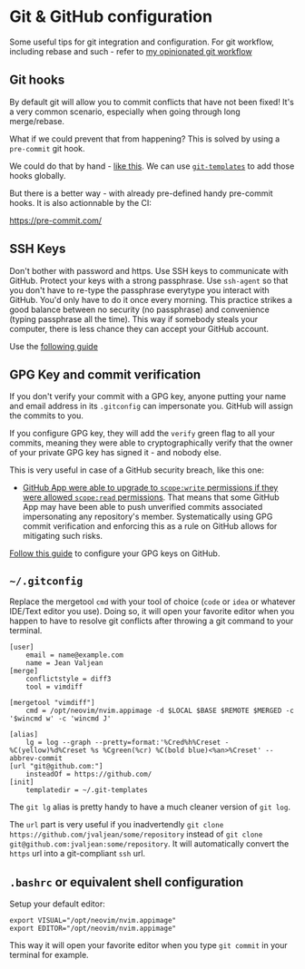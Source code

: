 # Git & GitHub configuration

Some useful tips for git integration and configuration.
For git workflow, including rebase and such - refer to [my opinionated git workflow](https://github.com/nicobao/personal-notebook/blob/main/003_opinionated_git_workflow.md)

## Git hooks

By default git will allow you to commit conflicts that have not been fixed!
It's a very common scenario, especially when going through long merge/rebase.

What if we could prevent that from happening? This is solved by using a `pre-commit` git hook.

We could do that by hand - [like this](https://gist.github.com/maxmarkus/8a81edd58dd65a45731f).
We can use [`git-templates`](https://coderwall.com/p/jp7d5q/create-a-global-git-commit-hook) to add those hooks globally.

But there is a better way - with already pre-defined handy pre-commit hooks.
It is also actionnable by the CI:

https://pre-commit.com/


## SSH Keys

Don't bother with password and https. Use SSH keys to communicate with GitHub. Protect your keys with a strong passphrase. Use `ssh-agent` so that you don't have to re-type the passphrase everytype you interact with GitHub. You'd only have to do it once every morning. This practice strikes a good balance between no security (no passphrase) and convenience (typing passphrase all the time). This way if somebody steals your computer, there is less chance they can accept your GitHub account.

Use the [following guide](https://docs.github.com/en/authentication/connecting-to-github-with-ssh/generating-a-new-ssh-key-and-adding-it-to-the-ssh-agent)

## GPG Key and commit verification

If you don't verify your commit with a GPG key, anyone putting your name and email address in its `.gitconfig` can impersonate you. GitHub will assign the commits to you.

If you configure GPG key, they will add the `verify` green flag to all your commits, meaning they were able to cryptographically verify that the owner of your private GPG key has signed it - and nobody else.

This is very useful in case of a GitHub security breach, like this one: 
- [GitHub App were able to upgrade to `scope:write` permissions if they were allowed `scope:read` permissions](https://news.ycombinator.com/item?id=31769520). That means that some GitHub App may have been able to push unverified commits associated impersonating any repository's member. Systematically using GPG commit verification and enforcing this as a rule on GitHub allows for mitigating such risks.

[Follow this guide](https://docs.github.com/en/authentication/managing-commit-signature-verification) to configure your GPG keys on GitHub.

## `~/.gitconfig`

Replace the mergetool `cmd` with your tool of choice (`code` or `idea` or whatever IDE/Text editor you use).
Doing so, it will open your favorite editor when you happen to have to resolve git conflicts after throwing a git command to your terminal.
```
[user]
	email = name@example.com
	name = Jean Valjean
[merge]
	conflictstyle = diff3
	tool = vimdiff

[mergetool "vimdiff"]
	cmd = /opt/neovim/nvim.appimage -d $LOCAL $BASE $REMOTE $MERGED -c '$wincmd w' -c 'wincmd J'

[alias]
	lg = log --graph --pretty=format:'%Cred%h%Creset -%C(yellow)%d%Creset %s %Cgreen(%cr) %C(bold blue)<%an>%Creset' --abbrev-commit
[url "git@github.com:"]
	insteadOf = https://github.com/
[init]
	templatedir = ~/.git-templates
```

The `git lg` alias is pretty handy to have a much cleaner version of `git log`.

The `url` part is very useful if you inadvertendly `git clone https://github.com/jvaljean/some/repository` instead of `git clone git@github.com:jvaljean:some/repository`. It will automatically convert the `https` url into a git-compliant `ssh` url.

## `.bashrc` or equivalent shell configuration

Setup your default editor:
```
export VISUAL="/opt/neovim/nvim.appimage"
export EDITOR="/opt/neovim/nvim.appimage"
```
This way it will open your favorite editor when you type `git commit` in your terminal for example.
